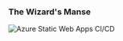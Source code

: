 ### The Wizard's Manse ###
![Azure Static Web Apps CI/CD](https://github.com/nathanrobinson/thewizardsmanse.com/workflows/Azure%20Static%20Web%20Apps%20CI/CD/badge.svg)

